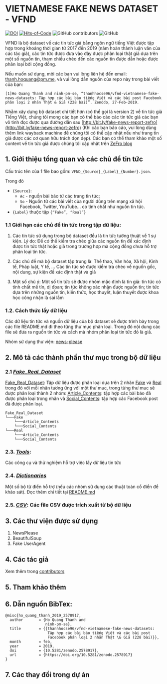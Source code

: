# VIETNAMESE FAKE NEWS DATASET - VFND

[![DOI](https://zenodo.org/badge/134866350.svg)](https://zenodo.org/badge/latestdoi/134866350) [![Hits-of-Code](https://hitsofcode.com/github/thanhhocse96/vfnd-vietnamese-fake-news-datasets)](https://hitsofcode.com/view/github/thanhhocse96/vfnd-vietnamese-fake-news-datasets) ![GitHub contributors](https://img.shields.io/github/contributors/thanhhocse96/vfnd-vietnamese-fake-news-datasets.svg) ![GitHub](https://img.shields.io/github/license/thanhhocse96/vfnd-vietnamese-fake-news-datasets.svg)

VFND là bộ dataset về các tin tức giả bằng ngôn ngữ tiếng Việt được tập hợp trong khoảng thời gian từ 2017 đến 2019 (năm hoàn thành luận văn của các tác giả), các tin tức được đưa vào đây được phân loại thật giả dựa trên một số nguồn tin, tham chiếu chéo đến các nguồn tin được dẫn hoặc được phân loại bởi cộng đồng.

Nếu muốn sử dụng, mời các bạn vui lòng liên hệ đến email: [thanh.hoquang@pm.me](mailto:thanh.hoquang@pm.me), và vui lòng dẫn nguồn của repo này trong bài viết của bạn:

`[1]Ho Quang Thanh and ninh-pm-se, “thanhhocse96/vfnd-vietnamese-fake-news-datasets: Tập hợp các bài báo tiếng Việt và các bài post Facebook phân loại 2 nhãn Thật & Giả (228 bài)”. Zenodo, 27-Feb-2019.`

Nhằm xây dựng bộ dataset chi tiết hơn (có thể gọi là version 2) về tin tức giả Tiếng Việt, chúng tôi mong các bạn có thể báo cáo các tin tức giả các bạn vô tình đọc được qua đường dẫn sau [http://bit.ly/fake-news-report-zefro](http://bit.ly/fake-news-report-zefro) (Khi các bạn báo cáo, vui lòng dùng thêm link wayback machine để chúng tôi có thể cập nhật nếu như trang tin giả được các cơ quan hữu trách dọn dẹp). Các bạn có thể tham khảo một số content về tin tức giả được chúng tôi cập nhật trên [ZeFro blog](https://zefro.wordpress.com/portfolio/fake-news-detection-nhan-dang-tin-tuc-gia/)

## 1. Giới thiệu tổng quan và các chủ đề tin tức

Cấu trúc tên của 1 file bao gồm: `VFND_{Source}_{Label}_{Number}.json`.

Trong đó

- `{Source}`:
  - `Ac` - nguồn bài báo từ các trang tin tức;
  - `So` - Nguồn từ các bài viết của người dùng trên mạng xã hội Facebook, Twitter, YouTube... có tính chất như nguồn tin tức.
- `{Label}` thuộc tập `{“Fake”, “Real”}`

### 1.1 Giới hạn các chủ đề tin tức trong tập dữ liệu:

1. Các tin tức sử dụng trong bộ dataset đều là tin tức tường thuật về 1 sự kiện. Lý do: Để có thể kiểm tra chéo giữa các nguồn tin để xác định được tin tức thật hoặc giả trong trường hợp mà cộng đồng chưa hỗ trợ phân loại tin tức.

2. Các chủ đề mà bộ dataset tập trung là: Thể thao, Văn hóa, Xã hội, Kinh tế, Pháp luật, Y tế, ... Các tin tức sẽ được kiểm tra chéo về nguồn gốc, nội dung, sự kiện để xác định thật và giả

3. Một số chú ý: Một số tin tức sẽ được nhóm mặc định là tin giả: tin tức có tính chất mê tín, dị đoan; tin tức không xác nhận được nguồn tin; tin tức dựa trên những nguồn tin, kiến thức, học thuyết, luận thuyết được khoa học công nhận là sai lầm

### 1.2. Cách thức lấy dữ liệu

Các dữ liệu tin tức và nguồn dữ liệu của bộ dataset sẽ được trình bày trong các file README.md đi theo từng thư mục phân loại. Trong đó nội dung các file sẽ đưa ra nguồn tin tức và cách mà nhóm phân loại tin tức đó là giả.

Nhóm sử dụng thư viện: [news-please](https://github.com/fhamborg/news-please)

## 2. Mô tả các thành phần thư mục trong bộ dữ liệu

### 2.1 [_Fake\_Real\_Dataset_](Fake_Real_Dataset)

[Fake_Real_Dataset](Fake_Real_Dataset): Tập dữ liệu được phân loại dựa trên 2 nhãn [Fake](Fake_Real_Dataset/Fake/) và [Real](Fake_Real_Dataset/Real) trong đó với mỗi nhãn tương ứng với một thư muc, trong từng thư muc sẽ được phân loại thành 2 nhóm: [Article_Contents](Fake_Real_Dataset/Article_Contents): tập hợp các bài báo đã được phân loại trong nhãn  và [Social_Contents](Facebook): tập hợp các Facebook post đã được phân loại.

```
Fake_Real_Dataset
└───Fake
    └───Article_Contents
    └───Social_Contents
└───Real
    └───Article_Contents
    └───Social_Contents
```

### 2.3. [_Tools_](Tools): 
Các công cụ và thử nghiệm hỗ trợ việc lấy dữ liệu tin tức

### 2.4. [_Dictionaries_](Dictionaries)

Một số bộ từ điển hỗ trợ (nếu các nhóm sử dụng các thuật toán cổ điển để khảo sát). Đọc thêm chi tiết tại [README.md](Dictionaries/README.md)

### 2.5. [_CSV_](CSV): Các file CSV được trích xuất từ bộ dữ liệu

## 3. Các thư viện được sử dụng

1. NewsPlease
2. BeautifulSoup
3. Fake UserAgent

## 4. Các tác giả

Xem thêm trong [contributors](https://github.com/thanhhocse96/vfnd-vietnamese-fake-news-datasets/graphs/contributors)

## 5. Tham khảo thêm

## 6. Dẫn nguồn BibTex:

```TeX
@misc{ho_quang_thanh_2019_2578917,
  author       = {Ho Quang Thanh and
                  ninh-pm-se},
  title        = {{thanhhocse96/vfnd-vietnamese-fake-news-datasets:
                   Tập hợp các bài báo tiếng Việt và các bài post
                   Facebook phân loại 2 nhãn Thật \& Giả (228 bài)}},
  month        = feb,
  year         = 2019,
  doi          = {10.5281/zenodo.2578917},
  url          = {https://doi.org/10.5281/zenodo.2578917}
}
```

## 7. Các thay đổi trong dự án
